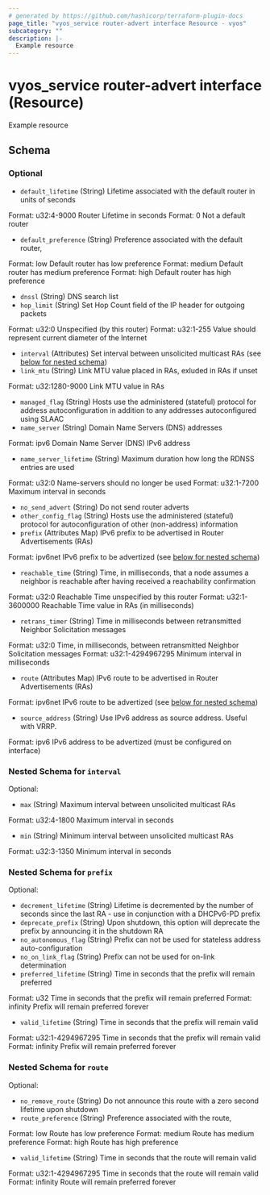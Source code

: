 ```yaml
---
# generated by https://github.com/hashicorp/terraform-plugin-docs
page_title: "vyos_service router-advert interface Resource - vyos"
subcategory: ""
description: |-
  Example resource
---
```


# vyos_service router-advert interface (Resource)

Example resource



<!-- schema generated by tfplugindocs -->
## Schema

### Optional

- `default_lifetime` (String) Lifetime associated with the default router in units of seconds

Format: u32:4-9000
Router Lifetime in seconds
Format: 0
Not a default router
- `default_preference` (String) Preference associated with the default router,

Format: low
Default router has low preference
Format: medium
Default router has medium preference
Format: high
Default router has high preference
- `dnssl` (String) DNS search list
- `hop_limit` (String) Set Hop Count field of the IP header for outgoing packets

Format: u32:0
Unspecified (by this router)
Format: u32:1-255
Value should represent current diameter of the Internet
- `interval` (Attributes) Set interval between unsolicited multicast RAs (see [below for nested schema](#nestedatt--interval))
- `link_mtu` (String) Link MTU value placed in RAs, exluded in RAs if unset

Format: u32:1280-9000
Link MTU value in RAs
- `managed_flag` (String) Hosts use the administered (stateful) protocol for address autoconfiguration in addition to any addresses autoconfigured using SLAAC
- `name_server` (String) Domain Name Servers (DNS) addresses

Format: ipv6
Domain Name Server (DNS) IPv6 address
- `name_server_lifetime` (String) Maximum duration how long the RDNSS entries are used

Format: u32:0
Name-servers should no longer be used
Format: u32:1-7200
Maximum interval in seconds
- `no_send_advert` (String) Do not send router adverts
- `other_config_flag` (String) Hosts use the administered (stateful) protocol for autoconfiguration of other (non-address) information
- `prefix` (Attributes Map) IPv6 prefix to be advertised in Router Advertisements (RAs)

Format: ipv6net
IPv6 prefix to be advertized (see [below for nested schema](#nestedatt--prefix))
- `reachable_time` (String) Time, in milliseconds, that a node assumes a neighbor is reachable after having received a reachability confirmation

Format: u32:0
Reachable Time unspecified by this router
Format: u32:1-3600000
Reachable Time value in RAs (in milliseconds)
- `retrans_timer` (String) Time in milliseconds between retransmitted Neighbor Solicitation messages

Format: u32:0
Time, in milliseconds, between retransmitted Neighbor Solicitation messages
Format: u32:1-4294967295
Minimum interval in milliseconds
- `route` (Attributes Map) IPv6 route to be advertised in Router Advertisements (RAs)

Format: ipv6net
IPv6 route to be advertized (see [below for nested schema](#nestedatt--route))
- `source_address` (String) Use IPv6 address as source address. Useful with VRRP.

Format: ipv6
IPv6 address to be advertized (must be configured on interface)

<a id="nestedatt--interval"></a>
### Nested Schema for `interval`

Optional:

- `max` (String) Maximum interval between unsolicited multicast RAs

Format: u32:4-1800
Maximum interval in seconds
- `min` (String) Minimum interval between unsolicited multicast RAs

Format: u32:3-1350
Minimum interval in seconds


<a id="nestedatt--prefix"></a>
### Nested Schema for `prefix`

Optional:

- `decrement_lifetime` (String) Lifetime is decremented by the number of seconds since the last RA - use in conjunction with a DHCPv6-PD prefix
- `deprecate_prefix` (String) Upon shutdown, this option will deprecate the prefix by announcing it in the shutdown RA
- `no_autonomous_flag` (String) Prefix can not be used for stateless address auto-configuration
- `no_on_link_flag` (String) Prefix can not be used for on-link determination
- `preferred_lifetime` (String) Time in seconds that the prefix will remain preferred

Format: u32
Time in seconds that the prefix will remain preferred
Format: infinity
Prefix will remain preferred forever
- `valid_lifetime` (String) Time in seconds that the prefix will remain valid

Format: u32:1-4294967295
Time in seconds that the prefix will remain valid
Format: infinity
Prefix will remain preferred forever


<a id="nestedatt--route"></a>
### Nested Schema for `route`

Optional:

- `no_remove_route` (String) Do not announce this route with a zero second lifetime upon shutdown
- `route_preference` (String) Preference associated with the route,

Format: low
Route has low preference
Format: medium
Route has medium preference
Format: high
Route has high preference
- `valid_lifetime` (String) Time in seconds that the route will remain valid

Format: u32:1-4294967295
Time in seconds that the route will remain valid
Format: infinity
Route will remain preferred forever
